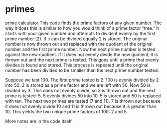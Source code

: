 # primes
prime calculator
This code finds the prime factors of any given number. The way it does this is similar to how you would think of a prime factor “tree.” It starts with your given number and attempts to divide it evenly by the first prime number (2). If it can be divided equally 2 is stored. The original number is now thrown out and replaced with the quotient of the original number and the first prime number. Now the next prime number is tested against the new quotient. If it does not evenly divide the new quotient, it is thrown out and the next prime is tested. This goes until a prime that evenly divides is found and stored. This process is repeated until the original number has been divided to be smaller than the next prime number tested.

Suppose we test 100. The first prime tested is 2. 100 is evenly divided by 2 into 50. 2 is stored as a prime factor and we are left with 50. Now 50 is divided by 3. This does not evenly divide, so 3 is thrown out and the next prime is tested: 5. 5 evenly divides 50 into 10. 5 is stored and 50 is replaced with ten. The next two primes are tested (7 and 11). 7 is thrown out because it does not evenly divide 10 and 11 is thrown out because it is greater than 10. This yields the two unique prime factors of 100: 2 and 5.

More notes are in the code itself.
